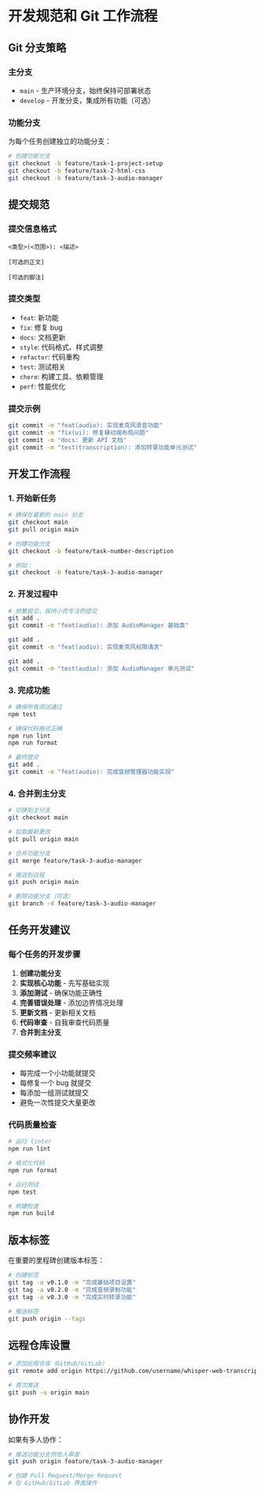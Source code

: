 # 开发规范和 Git 工作流程

## Git 分支策略

### 主分支
- `main` - 生产环境分支，始终保持可部署状态
- `develop` - 开发分支，集成所有功能（可选）

### 功能分支
为每个任务创建独立的功能分支：

```bash
# 创建功能分支
git checkout -b feature/task-1-project-setup
git checkout -b feature/task-2-html-css
git checkout -b feature/task-3-audio-manager
```

## 提交规范

### 提交信息格式
```
<类型>(<范围>): <描述>

[可选的正文]

[可选的脚注]
```

### 提交类型
- `feat`: 新功能
- `fix`: 修复 bug
- `docs`: 文档更新
- `style`: 代码格式、样式调整
- `refactor`: 代码重构
- `test`: 测试相关
- `chore`: 构建工具、依赖管理
- `perf`: 性能优化

### 提交示例
```bash
git commit -m "feat(audio): 实现麦克风录音功能"
git commit -m "fix(ui): 修复移动端布局问题"
git commit -m "docs: 更新 API 文档"
git commit -m "test(transcription): 添加转录功能单元测试"
```

## 开发工作流程

### 1. 开始新任务
```bash
# 确保在最新的 main 分支
git checkout main
git pull origin main

# 创建功能分支
git checkout -b feature/task-number-description

# 例如：
git checkout -b feature/task-3-audio-manager
```

### 2. 开发过程中
```bash
# 频繁提交，保持小而专注的提交
git add .
git commit -m "feat(audio): 添加 AudioManager 基础类"

git add .
git commit -m "feat(audio): 实现麦克风权限请求"

git add .
git commit -m "test(audio): 添加 AudioManager 单元测试"
```

### 3. 完成功能
```bash
# 确保所有测试通过
npm test

# 确保代码格式正确
npm run lint
npm run format

# 最终提交
git add .
git commit -m "feat(audio): 完成音频管理器功能实现"
```

### 4. 合并到主分支
```bash
# 切换到主分支
git checkout main

# 拉取最新更改
git pull origin main

# 合并功能分支
git merge feature/task-3-audio-manager

# 推送到远程
git push origin main

# 删除功能分支（可选）
git branch -d feature/task-3-audio-manager
```

## 任务开发建议

### 每个任务的开发步骤
1. **创建功能分支**
2. **实现核心功能** - 先写基础实现
3. **添加测试** - 确保功能正确性
4. **完善错误处理** - 添加边界情况处理
5. **更新文档** - 更新相关文档
6. **代码审查** - 自我审查代码质量
7. **合并到主分支**

### 提交频率建议
- 每完成一个小功能就提交
- 每修复一个 bug 就提交
- 每添加一组测试就提交
- 避免一次性提交大量更改

### 代码质量检查
```bash
# 运行 linter
npm run lint

# 格式化代码
npm run format

# 运行测试
npm test

# 构建检查
npm run build
```

## 版本标签

在重要的里程碑创建版本标签：

```bash
# 创建标签
git tag -a v0.1.0 -m "完成基础项目设置"
git tag -a v0.2.0 -m "完成音频录制功能"
git tag -a v0.3.0 -m "完成实时转录功能"

# 推送标签
git push origin --tags
```

## 远程仓库设置

```bash
# 添加远程仓库（GitHub/GitLab）
git remote add origin https://github.com/username/whisper-web-transcription.git

# 首次推送
git push -u origin main
```

## 协作开发

如果有多人协作：

```bash
# 推送功能分支供他人审查
git push origin feature/task-3-audio-manager

# 创建 Pull Request/Merge Request
# 在 GitHub/GitLab 界面操作
```